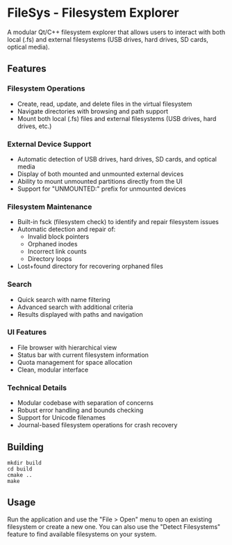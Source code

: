 # FileSys - Filesystem Explorer

A modular Qt/C++ filesystem explorer that allows users to interact with both local (.fs) and external filesystems (USB drives, hard drives, SD cards, optical media).

## Features

### Filesystem Operations
- Create, read, update, and delete files in the virtual filesystem
- Navigate directories with browsing and path support
- Mount both local (.fs) files and external filesystems (USB drives, hard drives, etc.)

### External Device Support
- Automatic detection of USB drives, hard drives, SD cards, and optical media
- Display of both mounted and unmounted external devices
- Ability to mount unmounted partitions directly from the UI
- Support for "UNMOUNTED:" prefix for unmounted devices

### Filesystem Maintenance
- Built-in fsck (filesystem check) to identify and repair filesystem issues
- Automatic detection and repair of:
  - Invalid block pointers
  - Orphaned inodes
  - Incorrect link counts
  - Directory loops
- Lost+found directory for recovering orphaned files

### Search
- Quick search with name filtering
- Advanced search with additional criteria
- Results displayed with paths and navigation

### UI Features
- File browser with hierarchical view
- Status bar with current filesystem information
- Quota management for space allocation
- Clean, modular interface

### Technical Details
- Modular codebase with separation of concerns
- Robust error handling and bounds checking
- Support for Unicode filenames
- Journal-based filesystem operations for crash recovery

## Building
```
mkdir build
cd build
cmake ..
make
```

## Usage
Run the application and use the "File > Open" menu to open an existing filesystem or create a new one. You can also use the "Detect Filesystems" feature to find available filesystems on your system.
